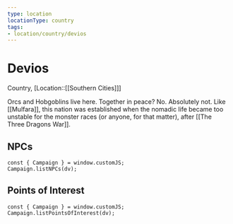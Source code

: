 ```yaml
---
type: location
locationType: country
tags: 
- location/country/devios
---
```


# Devios
Country, [Location::[[Southern Cities]]]

Orcs and Hobgoblins live here. Together in peace? No. Absolutely not. Like [[Mulfara]], this nation was established when the nomadic life became too unstable for the monster races (or anyone, for that matter), after [[The Three Dragons War]].

## NPCs

```dataviewjs
const { Campaign } = window.customJS;
Campaign.listNPCs(dv);
```

## Points of Interest

```dataviewjs
const { Campaign } = window.customJS;
Campaign.listPointsOfInterest(dv);
```
